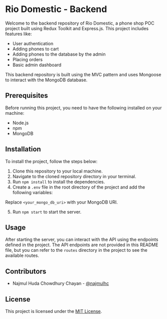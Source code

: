 # Rio Domestic - Backend

Welcome to the backend repository of Rio Domestic, a phone shop POC project built using Redux Toolkit and Express.js. This project includes features like:

- User authentication
- Adding phones to cart
- Adding phones to the database by the admin
- Placing orders
- Basic admin dashboard

This backend repository is built using the MVC pattern and uses Mongoose to interact with the MongoDB database.

## Prerequisites

Before running this project, you need to have the following installed on your machine:

- Node.js
- npm
- MongoDB

## Installation

To install the project, follow the steps below:

1. Clone this repository to your local machine.
2. Navigate to the cloned repository directory in your terminal.
3. Run `npm install` to install the dependencies.
4. Create a `.env` file in the root directory of the project and add the following variables:


Replace `<your_mongo_db_uri>` with your MongoDB URI.

5. Run `npm start` to start the server.

## Usage

After starting the server, you can interact with the API using the endpoints defined in the project. The API endpoints are not provided in this README file, but you can refer to the `routes` directory in the project to see the available routes.

## Contributors

- Najmul Huda Chowdhury Chayan - [@najmulhc](https://github.com/najmulhc)

## License

This project is licensed under the [MIT License](LICENSE).
